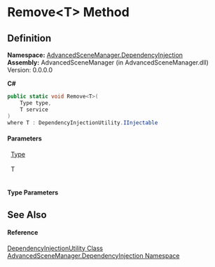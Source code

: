 # Remove&lt;T&gt; Method




## Definition
**Namespace:** <a href="N_AdvancedSceneManager_DependencyInjection.md">AdvancedSceneManager.DependencyInjection</a>  
**Assembly:** AdvancedSceneManager (in AdvancedSceneManager.dll) Version: 0.0.0.0

**C#**
``` C#
public static void Remove<T>(
	Type type,
	T service
)
where T : DependencyInjectionUtility.IInjectable

```



#### Parameters
<dl><dt>  <a href="https://learn.microsoft.com/dotnet/api/system.type" target="_blank" rel="noopener noreferrer">Type</a></dt><dd> </dd><dt>  T</dt><dd> </dd></dl>

#### Type Parameters
<dl><dt /><dd /></dl>

## See Also


#### Reference
<a href="T_AdvancedSceneManager_DependencyInjection_DependencyInjectionUtility.md">DependencyInjectionUtility Class</a>  
<a href="N_AdvancedSceneManager_DependencyInjection.md">AdvancedSceneManager.DependencyInjection Namespace</a>  
